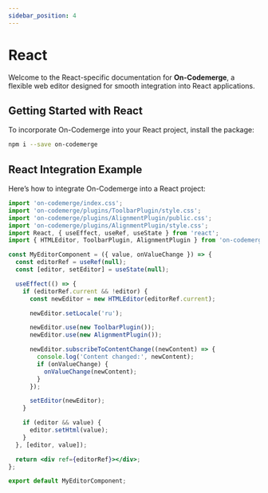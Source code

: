 ```yaml
---
sidebar_position: 4
---
```


# React

Welcome to the React-specific documentation for **On-Codemerge**, a flexible web editor designed for smooth integration into React applications.

## Getting Started with React

To incorporate On-Codemerge into your React project, install the package:

```bash
npm i --save on-codemerge
```

## React Integration Example

Here’s how to integrate On-Codemerge into a React project:

```jsx title="MyEditorComponent.jsx"
import 'on-codemerge/index.css';
import 'on-codemerge/plugins/ToolbarPlugin/style.css';
import 'on-codemerge/plugins/AlignmentPlugin/public.css';
import 'on-codemerge/plugins/AlignmentPlugin/style.css';
import React, { useEffect, useRef, useState } from 'react';
import { HTMLEditor, ToolbarPlugin, AlignmentPlugin } from 'on-codemerge';

const MyEditorComponent = ({ value, onValueChange }) => {
  const editorRef = useRef(null);
  const [editor, setEditor] = useState(null);

  useEffect(() => {
    if (editorRef.current && !editor) {
      const newEditor = new HTMLEditor(editorRef.current);

      newEditor.setLocale('ru');

      newEditor.use(new ToolbarPlugin());
      newEditor.use(new AlignmentPlugin());

      newEditor.subscribeToContentChange((newContent) => {
        console.log('Content changed:', newContent);
        if (onValueChange) {
          onValueChange(newContent);
        }
      });

      setEditor(newEditor);
    }

    if (editor && value) {
      editor.setHtml(value);
    }
  }, [editor, value]);

  return <div ref={editorRef}></div>;
};

export default MyEditorComponent;
```
